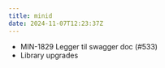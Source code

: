 ```yaml
---
title: minid
date: 2024-11-07T12:23:37Z
---
```

- MIN-1829 Legger til swagger doc (#533)
- Library upgrades

